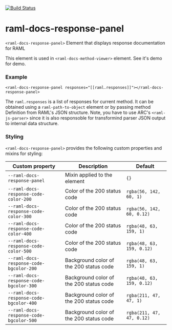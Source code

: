 [![Build Status](https://travis-ci.org/advanced-rest-client/raml-docs-response-panel.svg?branch=master)](https://travis-ci.org/advanced-rest-client/raml-docs-response-panel)  

# raml-docs-response-panel

`<raml-docs-response-panel>` Element that displays response documentation for RAML

This element is used in `<raml-docs-method-viewer>` element.
See it's demo for demo.

### Example
```
<raml-docs-response-panel responses="[[raml.responses]]"></raml-docs-response-panel>
```

The `raml.responses` is a list of responses for current method. It can be
obtained using a `raml-path-to-object` element or by passing method Definition
from RAML's JSON structure.
Note, you have to use ARC's `<raml-js-parser>` since it is also responsoble
for transformind parser JSON output to internal data structure.

### Styling
`<raml-docs-response-panel>` provides the following custom properties and mixins for styling:

Custom property | Description | Default
----------------|-------------|----------
`--raml-docs-response-panel` | Mixin applied to the element | `{}`
`--raml-docs-response-code-color-200` | Color of the 200 status code | `rgba(56, 142, 60, 1)` |
`--raml-docs-response-code-color-300` | Color of the 200 status code | `rgba(56, 142, 60, 0.12)` |
`--raml-docs-response-code-color-400` | Color of the 200 status code | `rgba(48, 63, 159, 1)` |
`--raml-docs-response-code-color-500` | Color of the 200 status code | `rgba(48, 63, 159, 0.12)` |
`--raml-docs-response-code-bgcolor-200` | Background color of the 200 status code | `rgba(48, 63, 159, 1)` |
`--raml-docs-response-code-bgcolor-300` | Background color of the 200 status code | `rgba(48, 63, 159, 0.12)` |
`--raml-docs-response-code-bgcolor-400` | Background color of the 200 status code | `rgba(211, 47, 47, 1)` |
`--raml-docs-response-code-bgcolor-500` | Background color of the 200 status code | `rgba(211, 47, 47, 0.12)` |

